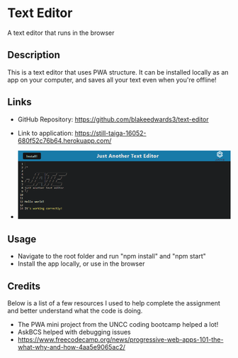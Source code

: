 # Text Editor
A text editor that runs in the browser

## Description

This is a text editor that uses PWA structure. It can be installed locally as an app on your computer, and saves all your text even when you're offline!

## Links

- GitHub Repository: https://github.com/blakeedwards3/text-editor
- Link to application: https://still-taiga-16052-680f52c76b64.herokuapp.com/

- ![Alt text](assets/JATE.png)


## Usage

- Navigate to the root folder and run "npm install" and "npm start"
- Install the app locally, or use in the browser

## Credits

Below is a list of a few resources I used to help complete the assignment and better understand what the code is doing.
- The PWA mini project from the UNCC coding bootcamp helped a lot!
- AskBCS helped with debugging issues
- https://www.freecodecamp.org/news/progressive-web-apps-101-the-what-why-and-how-4aa5e9065ac2/